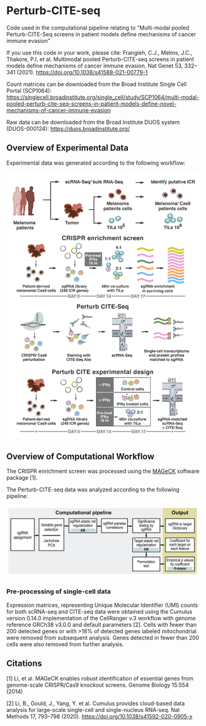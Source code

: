 # Perturb-CITE-seq

Code used in the computational pipeline relating to "Multi-modal pooled Perturb-CITE-Seq screens in patient models define mechanisms of cancer immune evasion"

If you use this code in your work, please cite: Frangieh, C.J., Melms, J.C., Thakore, P.I. et al. Multimodal pooled Perturb-CITE-seq screens in patient models define mechanisms of cancer immune evasion. Nat Genet 53, 332–341 (2021). https://doi.org/10.1038/s41588-021-00779-1

Count matrices can be downloaded from the Broad Institute Single Cell Portal (SCP1064): https://singlecell.broadinstitute.org/single_cell/study/SCP1064/multi-modal-pooled-perturb-cite-seq-screens-in-patient-models-define-novel-mechanisms-of-cancer-immune-evasion

Raw data can be downloaded from the Broad Institute DUOS system (DUOS-000124): https://duos.broadinstitute.org/

## Overview of Experimental Data

Experimental data was generated according to the following workflow:

![Experimental Data](https://github.com/klarman-cell-observatory/Perturb-CITE-seq/blob/main/experimental_data.png)

## Overview of Computational Workflow

The CRISPR enrichment screen was processed using the [MAGeCK](https://sourceforge.net/p/mageck/wiki/Home/) software package [1].

The Perturb-CITE-seq data was analyzed according to the following pipeline:

![Computational Pipeline](https://github.com/klarman-cell-observatory/Perturb-CITE-seq/blob/main/computational_pipeline.png)

### Pre-processing of single-cell data

Expression matrices, representing Unique Molecular Identifier (UMI) counts for both scRNA-seq and CITE-seq data were obtained using the Cumulus version 0.14.0 implementation of the CellRanger v.3 workflow with genome reference GRCh38 v3.0.0 and default parameters [2]. Cells with fewer than 200 detected genes or with >18% of detected genes labeled mitochondrial were removed from subsequent analysis. Genes detected in fewer than 200 cells were also removed from further analysis.

## Citations

[1] Li, et al. MAGeCK enables robust identification of essential genes from genome-scale CRISPR/Cas9 knockout screens. Genome Biology 15:554 (2014)

[2] Li, B., Gould, J., Yang, Y. et al. Cumulus provides cloud-based data analysis for large-scale single-cell and single-nucleus RNA-seq. Nat Methods 17, 793–798 (2020). https://doi.org/10.1038/s41592-020-0905-x
